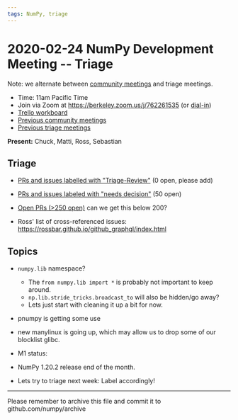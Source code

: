 ```yaml
---
tags: NumPy, triage
---
```


# 2020-02-24 NumPy Development Meeting -- Triage

Note: we alternate between [community meetings](https://hackmd.io/76o-IxCjQX2mOXO_wwkcpg) and triage meetings.

- Time: 11am Pacific Time
- Join via Zoom at https://berkeley.zoom.us/j/762261535 (or [dial-in](https://berkeley.zoom.us/u/aC3ENhycM))
- [Trello workboard](https://trello.com/b/Azg4fYZH/numpy-at-bids)
- [Previous community meetings](https://github.com/numpy/archive/tree/master/status_meetings)
- [Previous triage meetings](https://github.com/numpy/archive/tree/master/triage_meetings)


**Present:** Chuck, Matti, Ross, Sebastian


## Triage

- [PRs and issues labelled with "Triage-Review"](https://github.com/numpy/numpy/labels/Triage-review) (0 open, please add)

- [PRs and issues labeled with "needs decision"](https://github.com/numpy/numpy/labels/54%20-%20Needs%20decision) (50 open)

- [Open PRs (>250 open)](https://github.com/numpy/numpy/pulls) can we get this below 200?

- Ross' list of cross-referenced issues: https://rossbar.github.io/github_graphql/index.html



## Topics

- `numpy.lib` namespace?
  - The `from numpy.lib import *` is probably not important to keep around.
  - `np.lib.stride_tricks.broadcast_to` will also be hidden/go away?
  - Lets just start with cleaning it up a bit for now.

- pnumpy is getting some use

- new manylinux is going up, which may allow us to drop some of our blocklist glibc.


- M1 status: 

- NumPy 1.20.2 release end of the month.

- Lets try to triage next week: Label accordingly!



---

Please remember to archive this file and commit it to github.com/numpy/archive

